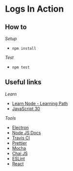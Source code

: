 # Logs In Action

## How to
*Setup*
* `npm install`

*Test*
* `npm test`


## Useful links

*Learn*
- [Learn Node - Learning Path](https://developer.ibm.com/series/learn-node-learning-path)
- [JavaScript 30](https://javascript30.com)

*Tools*
- [Electron](https://electronjs.org/)
- [Node JS Docs](https://nodejs.org/docs)
- [Travis CI](https://docs.travis-ci.com)
- [Prettier](https://prettier.io)
- [Mocha](https://mochajs.org)
- [Chai JS](https://www.chaijs.com)
- [ESLint](https://eslint.org)
- [React](https://reactjs.org/docs/getting-started.html)
